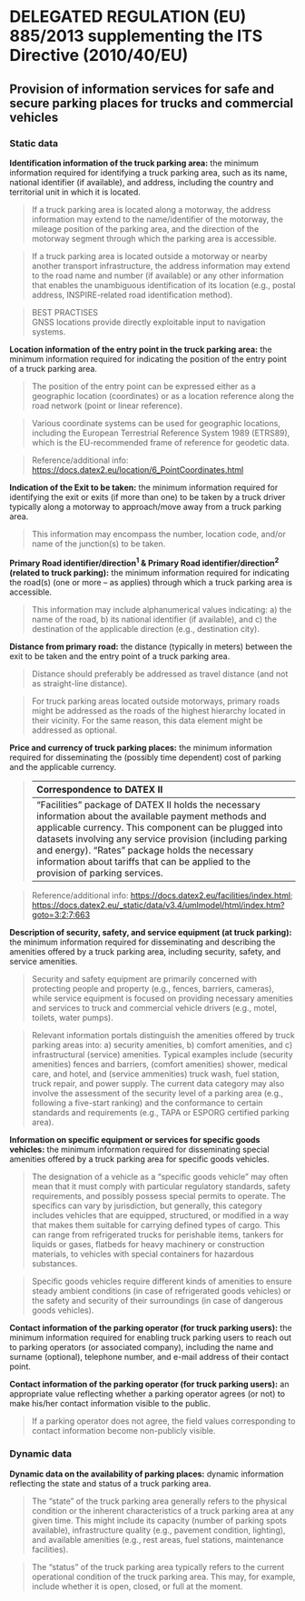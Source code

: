 # DELEGATED REGULATION (EU) 885/2013 supplementing the ITS Directive (2010/40/EU)
## Provision of information services for safe and secure parking places for trucks and commercial vehicles
### Static data
**Identification information of the truck parking area:** the minimum information required for identifying a truck parking area, such as its name, national identifier (if available), and address, including the country and territorial unit in which it is located.
>If a truck parking area is located along a motorway, the address information may extend to the name/identifier of the motorway, the mileage position of the parking area, and the direction of the motorway segment through which the parking area is accessible.

>If a truck parking area is located outside a motorway or nearby another transport infrastructure, the address information may extend to the road name and number (if available) or any other information that enables the unambiguous identification of its location (e.g., postal address, INSPIRE-related road identification method).

>BEST PRACTISES\
GNSS locations provide directly exploitable input to navigation systems.

**Location information of the entry point in the truck parking area:** the minimum information required for indicating the position of the entry point of a truck parking area.
>The position of the entry point can be expressed either as a geographic location (coordinates) or as a location reference along the road network (point or linear reference).

>Various coordinate systems can be used for geographic locations, including the European Terrestrial Reference System 1989 (ETRS89), which is the EU-recommended frame of reference for geodetic data.

>Reference/additional info: https://docs.datex2.eu/location/6_PointCoordinates.html

**Indication of the Exit to be taken:** the minimum information required for identifying the exit or exits (if more than one) to be taken by a truck driver typically along a motorway to approach/move away from a truck parking area.
>This information may encompass the number, location code, and/or name of the junction(s) to be taken.

**Primary Road identifier/direction<sup>1</sup> & Primary Road identifier/direction<sup>2</sup> (related to truck parking):** the minimum information required for indicating the road(s) (one or more – as applies) through which a truck parking area is accessible.
>This information may include alphanumerical values indicating: a) the name of the road, b) its national identifier (if available), and c) the destination of the applicable direction (e.g., destination city).

**Distance from primary road:** the distance (typically in meters) between the exit to be taken and the entry point of a truck parking area.
>Distance should preferably be addressed as travel distance (and not as straight-line distance).

>For truck parking areas located outside motorways, primary roads might be addressed as the roads of the highest hierarchy located in their vicinity. For the same reason, this data element might be addressed as optional.

**Price and currency of truck parking places:** the minimum information required for disseminating the (possibly time dependent) cost of parking and the applicable currency.
>|Correspondence to DATEX II|
>|:-------------------|
>| “Facilities” package of DATEX II holds the necessary information about the available payment methods and applicable currency. This component can be plugged into datasets involving any service provision (including parking and energy). “Rates” package holds the necessary information about tariffs that can be applied to the provision of parking services.         |

>Reference/additional info: https://docs.datex2.eu/facilities/index.html; https://docs.datex2.eu/_static/data/v3.4/umlmodel/html/index.htm?goto=3:2:7:663

**Description of security, safety, and service equipment (at truck parking):** the minimum information required for disseminating and describing the amenities offered by a truck parking area, including security, safety, and service amenities.
>Security and safety equipment are primarily concerned with protecting people and property (e.g., fences, barriers, cameras), while service equipment is focused on providing necessary amenities and services to truck and commercial vehicle drivers (e.g., motel, toilets, water pumps).

>Relevant information portals distinguish the amenities offered by truck parking areas into: a) security amenities, b) comfort amenities, and c) infrastructural (service) amenities. Typical examples include (security amenities) fences and barriers, (comfort amenities) shower, medical care, and hotel, and (service ammenities) truck wash, fuel station, truck repair, and power supply. The current data category may also involve the assessment of the security level of a parking area (e.g., following a five-start ranking) and the conformance to certain standards and requirements (e.g., TAPA or ESPORG certified parking area).

**Information on specific equipment or services for specific goods vehicles:** the minimum information required for disseminating special amenities offered by a truck parking area for specific goods vehicles.
>The designation of a vehicle as a “specific goods vehicle” may often mean that it must comply with particular regulatory standards, safety requirements, and possibly possess special permits to operate. The specifics can vary by jurisdiction, but generally, this category includes vehicles that are equipped, structured, or modified in a way that makes them suitable for carrying defined types of cargo. This can range from refrigerated trucks for perishable items, tankers for liquids or gases, flatbeds for heavy machinery or construction materials, to vehicles with special containers for hazardous substances.

>Specific goods vehicles require different kinds of amenities to ensure steady ambient conditions (in case of refrigerated goods vehicles) or the safety and security of their surroundings (in case of dangerous goods vehicles).

**Contact information of the parking operator (for truck parking users):** the minimum information required for enabling truck parking users to reach out to parking operators (or associated company), including the name and surname (optional), telephone number, and e-mail address of their contact point.

**Contact information of the parking operator (for truck parking users):** an appropriate value reflecting whether a parking operator agrees (or not) to make his/her contact information visible to the public.
>If a parking operator does not agree, the field values corresponding to contact   information become non-publicly visible.

### Dynamic data
**Dynamic data on the availability of parking places:** dynamic information reflecting the state and status of a truck parking area.
>The “state” of the truck parking area generally refers to the physical condition or the inherent characteristics of a truck parking area at any given time. This might include its capacity (number of parking spots available), infrastructure quality (e.g., pavement condition, lighting), and available amenities (e.g., rest areas, fuel stations, maintenance facilities).

>The “status” of the truck parking area typically refers to the current operational condition of the truck parking area. This may, for example, include whether it is open, closed, or full at the moment.
